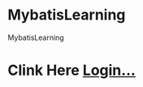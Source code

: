 # MybatisLearning
MybatisLearning 





<h1>Clink Here <a href="http://shuaizi.mylzs.cn">Login...</a></h1>
